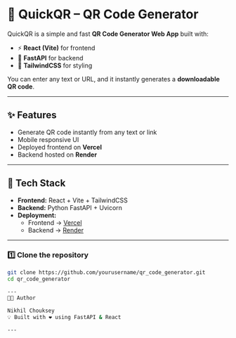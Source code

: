 # 🚀 QuickQR – QR Code Generator

QuickQR is a simple and fast **QR Code Generator Web App** built with:

- ⚡ **React (Vite)** for frontend  
- 🐍 **FastAPI** for backend  
- 🎨 **TailwindCSS** for styling  

You can enter any text or URL, and it instantly generates a **downloadable QR code**.

---

## ✨ Features
- Generate QR code instantly from any text or link  
- Mobile responsive UI  
- Deployed frontend on **Vercel**  
- Backend hosted on **Render**  

---

## 🔧 Tech Stack
- **Frontend:** React + Vite + TailwindCSS  
- **Backend:** Python FastAPI + Uvicorn  
- **Deployment:**  
  - Frontend → [Vercel](https://vercel.com/)  
  - Backend → [Render](https://render.com/)  

---

### 1️⃣ Clone the repository
```bash
git clone https://github.com/yourusername/qr_code_generator.git
cd qr_code_generator

---
👨‍💻 Author

Nikhil Chouksey
💡 Built with ❤️ using FastAPI & React

---